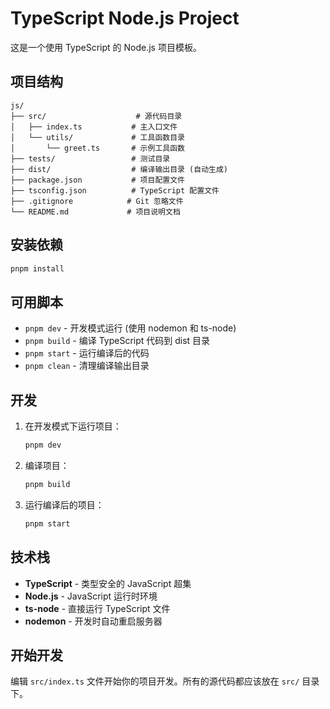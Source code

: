 # TypeScript Node.js Project

这是一个使用 TypeScript 的 Node.js 项目模板。

## 项目结构

```
js/
├── src/                    # 源代码目录
│   ├── index.ts           # 主入口文件
│   └── utils/             # 工具函数目录
│       └── greet.ts       # 示例工具函数
├── tests/                 # 测试目录
├── dist/                  # 编译输出目录 (自动生成)
├── package.json           # 项目配置文件
├── tsconfig.json          # TypeScript 配置文件
├── .gitignore            # Git 忽略文件
└── README.md             # 项目说明文档
```

## 安装依赖

```bash
pnpm install
```

## 可用脚本

- `pnpm dev` - 开发模式运行 (使用 nodemon 和 ts-node)
- `pnpm build` - 编译 TypeScript 代码到 dist 目录
- `pnpm start` - 运行编译后的代码
- `pnpm clean` - 清理编译输出目录

## 开发

1. 在开发模式下运行项目：
   ```bash
   pnpm dev
   ```

2. 编译项目：
   ```bash
   pnpm build
   ```

3. 运行编译后的项目：
   ```bash
   pnpm start
   ```

## 技术栈

- **TypeScript** - 类型安全的 JavaScript 超集
- **Node.js** - JavaScript 运行时环境
- **ts-node** - 直接运行 TypeScript 文件
- **nodemon** - 开发时自动重启服务器

## 开始开发

编辑 `src/index.ts` 文件开始你的项目开发。所有的源代码都应该放在 `src/` 目录下。
